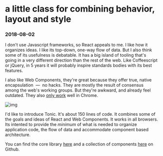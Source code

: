 # a little class for combining behavior, layout and style

### 2018-08-02

I don't use Javascript frameworks, so React appeals to me. I like how it
organizes ideas. I like its top-down, one-way flow of data. But I also think
some of its usefulness is debatable. It has a big island of tooling that's going
in a very different direction than the rest of the web. Like Coffeescript or
jQuery, in 5 years it will probably inspire standards bodies with its best
features.

I also like Web Components, they're great because they offer true, native
encapsulation &nbsp;&mdash;&nbsp; no hacks. They are mostly the result of
consensus among the web's working groups. But they're awkward, and already feel
outdated. They also [only work][0] well in Chrome.

![img](https://raw.githubusercontent.com/hxoht/tonic/addimage/readme-tonic.png)

I'd like to introduce Tonic. It's about 150 lines of code. It combines some of
the goals and ideas of React and Web Components. It works in all browsers. Its
intented to provide the *minimum* of what is needed to organize application
code, the flow of data and accommodate component based architecture.

You can find the core library [here][1] and a collection of components [here][2]
on Github.

[0]:https://caniuse.com/#search=web%20components
[1]:https://github.com/hxoht/tonic/
[2]:https://hxoht.github.io/components/
